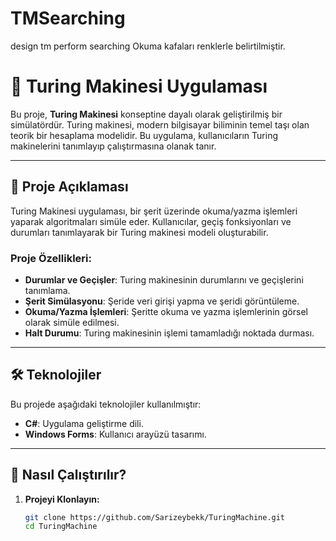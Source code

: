 # TMSearching
design tm perform searching
Okuma kafaları renklerle belirtilmiştir.

# 🤖 Turing Makinesi Uygulaması

Bu proje, **Turing Makinesi** konseptine dayalı olarak geliştirilmiş bir simülatördür. Turing makinesi, modern bilgisayar biliminin temel taşı olan teorik bir hesaplama modelidir. Bu uygulama, kullanıcıların Turing makinelerini tanımlayıp çalıştırmasına olanak tanır.

---

## 📖 Proje Açıklaması

Turing Makinesi uygulaması, bir şerit üzerinde okuma/yazma işlemleri yaparak algoritmaları simüle eder. Kullanıcılar, geçiş fonksiyonları ve durumları tanımlayarak bir Turing makinesi modeli oluşturabilir. 

### Proje Özellikleri:

- **Durumlar ve Geçişler**: Turing makinesinin durumlarını ve geçişlerini tanımlama.
- **Şerit Simülasyonu**: Şeride veri girişi yapma ve şeridi görüntüleme.
- **Okuma/Yazma İşlemleri**: Şeritte okuma ve yazma işlemlerinin görsel olarak simüle edilmesi.
- **Halt Durumu**: Turing makinesinin işlemi tamamladığı noktada durması.

---

## 🛠️ Teknolojiler

Bu projede aşağıdaki teknolojiler kullanılmıştır:

- **C#**: Uygulama geliştirme dili.
- **Windows Forms**: Kullanıcı arayüzü tasarımı.


---

## 🚀 Nasıl Çalıştırılır?

1. **Projeyi Klonlayın:**
   ```bash
   git clone https://github.com/Sarizeybekk/TuringMachine.git
   cd TuringMachine